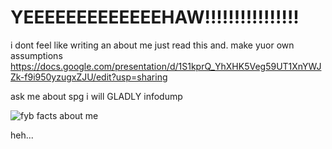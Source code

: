 # YEEEEEEEEEEEEEHAW!!!!!!!!!!!!!!!!

i dont feel like writing an about me just read this and. make yuor own assumptions
https://docs.google.com/presentation/d/1S1kprQ_YhXHK5Veg59UT1XnYWJZk-f9i950yzugxZJU/edit?usp=sharing

ask me about spg i will GLADLY infodump

![fyb facts about me](https://github.com/user-attachments/assets/87642e4c-be03-4a36-8608-ff5f9d333efa)

<spoiler> heh... </spoiler>
